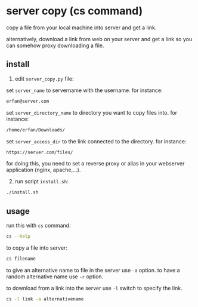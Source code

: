 # server copy (cs command)
copy a file from your local machine into server and get a link.

alternatively, download a link from web on your server and get a link so you can somehow proxy downloading a file.

## install
1. edit `server_copy.py` file:

set `server_name` to servername with the username. for instance:  

```bash
erfan@server.com
```

set `server_directory_name` to directory you want to copy files into. for instance:  

```bash
/home/erfan/Downloads/
```

set `server_access_dir` to the link connected to the directory. for instance:  

```bash
https://server.com/files/
```

for doing this, you need to set a reverse proxy or alias in your webserver application (nginx, apache,...).  

2. run script `install.sh`:  

```bash
./install.sh
```

## usage

run this with `cs` command:

```bash
cs --help
```

to copy a file into server:

```bash
cs filename
```

to give an alternative name to file in the server use `-a` option. to have a random alternative name use `-r` option.

to download from a link into the server use `-l` switch to specify the link.
```bash
cs -l link -a alternativename
```
